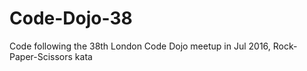 # Code-Dojo-38
Code following the 38th London Code Dojo meetup in Jul 2016, Rock-Paper-Scissors kata
